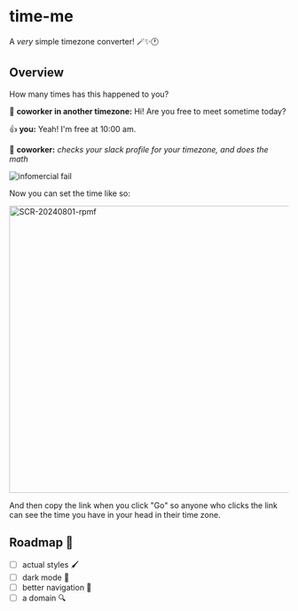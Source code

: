 # time-me

A _very_ simple timezone converter! 🪄✨🕐

## Overview

How many times has this happened to you?

👋 **coworker in another timezone:** Hi! Are you free to meet sometime today?

👍 **you:** Yeah! I'm free at 10:00 am.

🤔 **coworker:** *checks your slack profile for your timezone, and does the math* 

![infomercial fail](https://github.com/user-attachments/assets/1931b3f5-7756-44de-a70c-36a873336725)

Now you can set the time like so:

<img width="518" alt="SCR-20240801-rpmf" src="https://github.com/user-attachments/assets/510e84d7-8d8d-47e5-917d-12025e5cf3e5">

And then copy the link when you click "Go" so anyone who clicks the link can see the time you have in your head in their time zone.

## Roadmap 🚙
- [ ] actual styles 🖌️
- [ ] dark mode 🌝
- [ ] better navigation 🧭
- [ ] a domain 🔍

